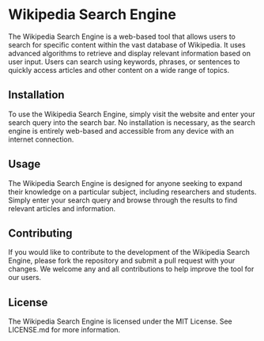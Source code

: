 # Wikipedia Search Engine
The Wikipedia Search Engine is a web-based tool that allows users to search for specific content within the vast database of Wikipedia. It uses advanced algorithms to retrieve and display relevant information based on user input. Users can search using keywords, phrases, or sentences to quickly access articles and other content on a wide range of topics.

## Installation
To use the Wikipedia Search Engine, simply visit the website and enter your search query into the search bar. No installation is necessary, as the search engine is entirely web-based and accessible from any device with an internet connection.

## Usage
The Wikipedia Search Engine is designed for anyone seeking to expand their knowledge on a particular subject, including researchers and students. Simply enter your search query and browse through the results to find relevant articles and information.

## Contributing
If you would like to contribute to the development of the Wikipedia Search Engine, please fork the repository and submit a pull request with your changes. We welcome any and all contributions to help improve the tool for our users.

## License
The Wikipedia Search Engine is licensed under the MIT License. See LICENSE.md for more information.
